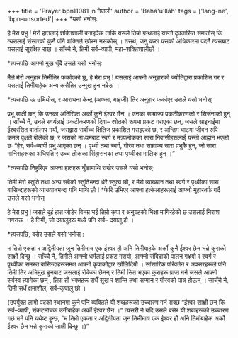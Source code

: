 +++
title = 'Prayer bpn11081 in नेपाली'
author = 'Bahá'u'lláh'
tags = ['lang-ne', 'bpn-unsorted']
+++
*यसो भनोस्ः

हे मेरा प्रभु ! मेरो हातलाई शक्तिशाली बनाइदेऊ ताकि यसले तिम्रो ग्रन्थलाई यस्तो दृढतासित समातोस् कि त्यसलाई संसारको कुनै पनि शक्तिले खोस्न नसकोस् । तसर्थ, जनु करुा यसको अधिकारमा पदर्नै त्यसबाट यसलाई सुरक्षित राख । साँच्चै नै, तिमी सर्व–व्यापी, महा–शक्तिशालीछौ । 

*त्यसपछि आफ्नो मुख धुँदै उसले यसो भनोस्ः

मैले मेरो अनुहार तिमीतिर फर्काएको छु, हे मेरा प्रभु ! यसलाई आफ्नो अनुहारको ज्योतिद्वारा प्रकाशित गर र यसलाई तिमीबाहेक अन्य कसैतिर उन्मुख हुन नदेऊ । 

*त्यसपछि ऊ उभियोस्, र आराधना केन्द्र (अक्का, बाहजी) तिर अनुहार फर्काएर उसले यसो भनोस्ः

प्रभू साक्षी छन् कि उनका अतिरिक्त अर्को कुनै ईश्वर छैन । उनका साम्राज्य प्रकटीकरणको र सिर्जनाको हुन् । साँच्चै नै, उनले स्वयंलाई प्रकटीकरणको दिवा– स्रोतको रूपमा प्रकट गराएका छन्, जसले साइनाईमा ईश्वरसित वार्तालाप गर्यो, जसद्वारा सर्वोच्च क्षितिज प्रकाशित गराइएको छ, र अन्तिम घाटमा जीवन रुपि कमल वृक्षले बोलेको छ, र जसको माध्यमबाट स्वर्ग र मत्र्यलोकका सारा निवासीहरूलाई यस्तो आह्वान भएको छः “हेर, सर्व–व्यापी प्रभु आएका छन् । पृथ्वी तथा स्वर्ग, गौरव तथा साम्राज्य सारा प्रभुकै हुन्, जो सारा मानिसहरूका अधिपति र उच्च लोकका सिंहासनका तथा पृथ्वीका मालिक हुन् ।”

*त्यसपछि निहुरिएर आफ्ना हातहरू घुँडामाथि राखेर उसले यसो भनोस्ः

तिमी मेरो स्तुति तथा अन्य सबैको स्तुतिभन्दा धेरै स्तुत्य छौ, र मेरो व्याख्यान तथा स्वर्ग र पृथ्वीका सारा बासिन्दाहरूको व्याख्यानभन्दा पनि माथि छौ !
*फेरि उभिएर आफ्ना हत्केलाहरूलाई आफ्नो मुहारतर्फ गर्दै उसले यसो भनोस्ः

हे मेरा प्रभु ! जसले दुई हात जोडेर विनम्र भई तिम्रो कृपा र अनुग्रहको भिक्षा मागिरहेको छ उसलाई निराश नगराऊ । हे तिमी, जो दयालुहरू मध्ये पनि सर्व– दयालु हौ । 

*त्यसपछि, बसेर उसले यसो भनोस् :

म तिम्रो एकता र अद्वितीयता जुन तिमीमात्र एक ईश्वर हौ अनि तिमीबाहके अर्को कुनै ईश्वर छैन भन्ने कुराको साक्षी दिन्छु । साँच्चै नै, तिमीले आफ्नो धर्मलाई प्रकट गरायौ, आफ्नो संविदाको पालन ग¥यौ र स्वर्ग र पृथ्वीका समस्त बासिन्दाहरूसमक्ष आफ्नो कृपाकोद्वार खोलिदियौ । सांसारिक परिवर्तन र अवसरहरूले पनि तिमी तिर अभिमुख हुनबाट जसलाई रोकेका छैनन् र तिमी सित भएका कुराहरू प्राप्त गर्न जसले आफ्नो सर्वस्व त्यागेका छन् , तिम्रा ती भक्तहरू सधैँ सुख र शान्ति तथा सम्मान र गौरवको पात्र होऊन् । साच्ँचै नै, तिमी सधैँ क्षमाशील, सर्व–कृपालु छौ । 

(उपर्युक्त लामो पदको स्थानमा कुनै पनि व्यक्तिले यी शब्दहरूको उच्चारण गर्न सक्छ “ईश्वर साक्षी छन् कि सर्व–व्यापी, संकटमोचक उनीबाहेक अर्को ईश्वर छैन ।” त्यसरी नै यदि उसले बसेर यी शब्दहरूको उच्चारण गर्छ भने पनि यथेष्ट हुन्छ, “म तिम्रो एकता र अद्वितीयता जुन तिमीमात्र एक ईश्वर हौ अनि तिमीबाहेक अर्को ईश्वर छैन भन्ने कुराको साक्षी दिन्छु ।)”
